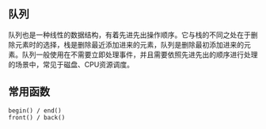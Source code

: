 ## 队列

队列也是一种线性的数据结构，有着先进先出操作顺序。它与栈的不同之处在于删除元素时的选择，栈是删除最近添加进来的元素，队列是删除最初添加进来的元素。队列一般使用在不需要立即处理事件，并且需要依照先进先出的顺序进行处理的场景中，常见于磁盘、CPU资源调度。

## 常用函数

```
begin() / end()
front() / back()
```
